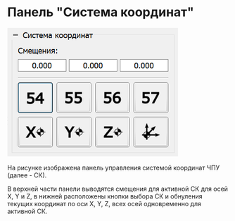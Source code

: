 # Панель "Система координат"

![Панель "Система координат"](../../img/coordinatesystem.png)

На рисунке изображена панель управления системой координат ЧПУ (далее - СК).

В верхней части панели выводятся смещения для активной СК для осей X, Y и Z, в нижней расположены кнопки выбора СК и обнуления текущих координат по оси X, Y, Z, всех осей одновременно для активной СК.